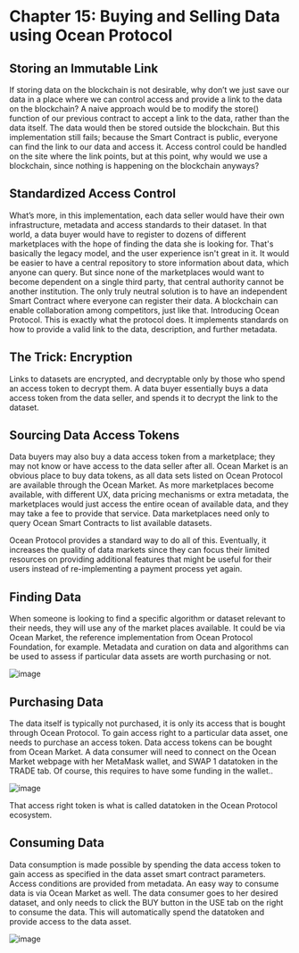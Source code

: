 # Chapter 15: Buying and Selling Data using Ocean Protocol

## Storing an Immutable Link
If storing data on the blockchain is not desirable, why don’t we just save our data in a place
where we can control access and provide a link to the data on the blockchain?
A naive approach would be to modify the store() function of our previous contract to accept a link to the data, rather than the data itself.
The data would then be stored outside the blockchain. But this implementation still fails; because the Smart Contract is public,
everyone can find the link to our data and access it. Access control could be handled on the site where the link points, but at this point,
why would we use a blockchain, since nothing is happening on the blockchain anyways?

## Standardized Access Control
What’s more, in this implementation, each data seller would have their own infrastructure, metadata and access standards to their dataset.
In that world, a data buyer would have to register to dozens of different marketplaces with the hope of finding the data she is looking for.
That's basically the legacy model, and the user experience isn't great in it.
It would be easier to have a central repository to store information about data, which anyone can query.
But since none of the marketplaces would want to become dependent on a single third party, that central authority cannot be another institution.
The only truly neutral solution is to have an independent Smart Contract where everyone can register their data.
A blockchain can enable collaboration among competitors, just like that.
Introducing Ocean Protocol. This is exactly what the protocol does. It implements standards on how to provide a valid
link to the data, description, and further metadata.

## The Trick: Encryption
Links to datasets are encrypted, and decryptable only by those who spend an access token to decrypt them. A data buyer essentially buys a data
access token from the data seller, and spends it to decrypt the link to the dataset.

## Sourcing Data Access Tokens
Data buyers may also buy a data access token from a marketplace; they may not know or have access to the data seller after all. Ocean Market is an obvious
place to buy data tokens, as all data sets listed on Ocean Protocol are available through the Ocean Market.
As more marketplaces become available, with different UX, data pricing mechanisms or extra metadata, the marketplaces would just access the entire
ocean of available data, and they may take a fee to provide that service. Data marketplaces need only to query Ocean Smart Contracts to list available datasets.

Ocean Protocol provides a standard way to do all of this. Eventually, it increases the quality of data markets since they can focus their limited resources
on providing additional features that might be useful for their users instead of re-implementing a payment process yet again.

## Finding Data
When someone is looking to find a specific algorithm or dataset relevant to their needs, they will use any of the market places available.
It could be via Ocean Market, the reference implementation from Ocean Protocol Foundation, for example.
Metadata and curation on data and algorithms can be used to assess if particular data assets are worth purchasing or not.

![image](https://user-images.githubusercontent.com/110959584/195139229-d705bd97-cfe3-46cd-8cb2-a780d84971cb.png)

## Purchasing Data
The data itself is typically not purchased, it is only its access that is bought through Ocean Protocol. To gain access right to a particular data asset,
one needs to purchase an access token. Data access tokens can be bought from Ocean Market. 
A data consumer will need to connect on the Ocean Market webpage with her MetaMask wallet, and SWAP 1 datatoken in the TRADE tab.
Of course, this requires to have some funding in the wallet..

![image](https://user-images.githubusercontent.com/110959584/195139321-48307b3b-6793-409a-877e-33c2e232ccaa.png)

That access right token is what is called datatoken in the Ocean Protocol ecosystem.

## Consuming Data
Data consumption is made possible by spending the data access token to gain access as specified in the data asset smart contract parameters.
Access conditions are provided from metadata.
An easy way to consume data is via Ocean Market as well. The data consumer goes to her desired dataset,
and only needs to click the BUY button in the USE tab on the right to consume the data.
This will automatically spend the datatoken and provide access to the data asset.

![image](https://user-images.githubusercontent.com/110959584/195139402-c71e04f8-0fc9-4d27-847c-5ddc1b8ed0a7.png)
